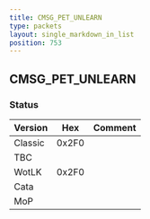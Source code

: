 ```yaml
---
title: CMSG_PET_UNLEARN
type: packets
layout: single_markdown_in_list
position: 753
---
```


## CMSG_PET_UNLEARN

### Status

Version    | Hex        | Comment
---------- | ---------- | ---------- 
Classic    | 0x2F0      | 
TBC        |            | 
WotLK      | 0x2F0      | 
Cata       |            | 
MoP        |            | 